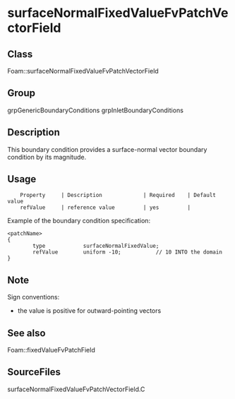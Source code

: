 # surfaceNormalFixedValueFvPatchVectorField 
## Class
Foam::surfaceNormalFixedValueFvPatchVectorField

## Group
grpGenericBoundaryConditions grpInletBoundaryConditions

## Description
This boundary condition provides a surface-normal vector boundary condition
by its magnitude.

## Usage

        Property     | Description             | Required    | Default value
        refValue     | reference value         | yes         |


Example of the boundary condition specification:
```
<patchName>
{
        type            surfaceNormalFixedValue;
        refValue        uniform -10;           // 10 INTO the domain
}
```

## Note
Sign conventions:
- the value is positive for outward-pointing vectors

## See also
Foam::fixedValueFvPatchField

## SourceFiles
surfaceNormalFixedValueFvPatchVectorField.C

